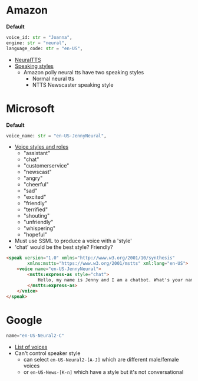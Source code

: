 # Amazon

**Default**
```python
voice_id: str = "Joanna",
engine: str = "neural",
language_code: str = "en-US",
```

* [NeuralTTS](https://docs.aws.amazon.com/polly/latest/dg/NTTS-main.html)
* [Speaking styles](https://docs.aws.amazon.com/polly/latest/dg/ntts-speakingstyles.html) 
    - Amazon polly neural tts have two speaking styles
        - Normal neural tts
        - NTTS Newscaster speaking style

# Microsoft

**Default**
```python
voice_name: str = "en-US-JennyNeural",
```

* [Voice styles and roles](https://learn.microsoft.com/en-us/azure/cognitive-services/speech-service/language-support?tabs=tts#voice-styles-and-roles)
    * "assistant"
    * "chat"
    * "customerservice"
    * "newscast"
    * "angry"
    * "cheerful"
    * "sad"
    * "excited"
    * "friendly"
    * "terrified"
    * "shouting"
    * "unfriendly"
    * "whispering"
    * "hopeful"
* Must use SSML to produce a voice with a 'style'
* 'chat' would be the best style? Friendly?


```html
<speak version="1.0" xmlns="http://www.w3.org/2001/10/synthesis" 
        xmlns:mstts="https://www.w3.org/2001/mstts" xml:lang="en-US">
    <voice name="en-US-JennyNeural">
        <mstts:express-as style="chat">
            Hello, my name is Jenny and I am a chatbot. What's your name?
        </mstts:express-as>
    </voice>
</speak>
```

# Google

```python
name="en-US-Neural2-C"
```

* [List of voices](https://cloud.google.com/text-to-speech/docs/voices)
* Can't control speaker style
    - can select `en-US-Neural2-[A-J]` which are different male/female voices
    - or `en-US-News-[K-n]` which have a style but it's not conversational
